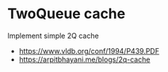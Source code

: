 # TwoQueue cache

Implement simple 2Q cache
* https://www.vldb.org/conf/1994/P439.PDF
* https://arpitbhayani.me/blogs/2q-cache

